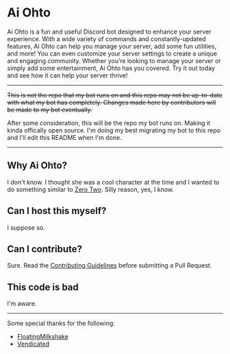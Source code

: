 # Ai Ohto

Ai Ohto is a fun and useful Discord bot designed to enhance your server experience. With a wide variety of commands and
constantly-updated features, Ai Ohto can help you manage your server, add some fun utilities, and more! You can even
customize your server settings to create a unique and engaging community. Whether you’re looking to manage your server
or simply add some entertainment, Ai Ohto has you covered. Try it out today and see how it can help your server thrive!

---

~~This is not the repo that my bot runs on and this repo may not be up-to-date with what my bot has completely. Changes
made here by contributors will be made to my bot eventually.~~

After some consideration, this will be the repo my bot runs on. Making it kinda offically open source. I'm doing my best
migrating my bot to this repo and I'll edit this README when I'm done.

---

## Why Ai Ohto?

I don't know. I thought she was a cool character at the time and I wanted to do something similar
to [Zero Two](https://zerotwo.bot/). Silly reason, yes, I know.

## Can I host this myself?

I suppose so.

## Can I contribute?

Sure. Read the [Contributing Guidelines](CONTRIBUTING.md) before submitting a Pull Request.

## This code is bad

I'm aware.

---

Some special thanks for the following:

- [FloatingMilkshake](https://github.com/FloatingMilkshake)
- [Vendicated](https://github.com/Vendicated/)
